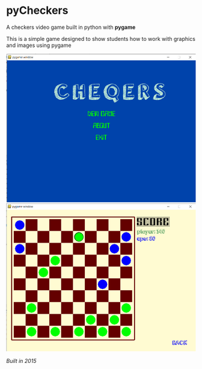 # **pyCheckers**
A checkers video game built in python with **pygame**

This is a simple game designed to show students how to work with graphics and images using pygame

![Intro](screenshots/1.png)
![game](screenshots/2.png)

_Built in 2015_